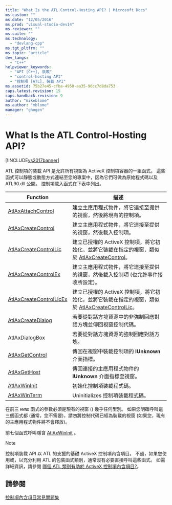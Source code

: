 ```yaml
---
title: "What Is the ATL Control-Hosting API? | Microsoft Docs"
ms.custom: ""
ms.date: "12/05/2016"
ms.prod: "visual-studio-dev14"
ms.reviewer: ""
ms.suite: ""
ms.technology: 
  - "devlang-cpp"
ms.tgt_pltfrm: ""
ms.topic: "article"
dev_langs: 
  - "C++"
helpviewer_keywords: 
  - "API [C++], 裝載"
  - "control-hosting API"
  - "控制項 [ATL], 裝載 API"
ms.assetid: 75b27e45-cfba-4950-aa35-96cc7d8da753
caps.latest.revision: 15
caps.handback.revision: 9
author: "mikeblome"
ms.author: "mblome"
manager: "ghogen"
---
```

# What Is the ATL Control-Hosting API?
[!INCLUDE[vs2017banner](../assembler/inline/includes/vs2017banner.md)]

ATL 控制項的裝載 API 是允許所有視窗為 ActiveX 控制項容器的一組函式。  這些函式可以靜態或動態方式連結至您的專案中，因為它們可做為原始程式碼以及 ATL90.dll 公開。  控制項載入函式在下表中列出。  
  
|Function|描述|  
|--------------|--------|  
|[AtlAxAttachControl](../Topic/AtlAxAttachControl.md)|建立主應用程式物件，將它連接至提供的視窗，然後將現有的控制項。|  
|[AtlAxCreateControl](../Topic/AtlAxCreateControl.md)|建立主應用程式物件，將它連接至提供的視窗，然後載入控制項。|  
|[AtlAxCreateControlLic](../Topic/AtlAxCreateControlLic.md)|建立已授權的 ActiveX 控制項，將它初始化，並將它裝載在指定的視窗，類似於 [AtlAxCreateControl](../Topic/AtlAxCreateControl.md)。|  
|[AtlAxCreateControlEx](../Topic/AtlAxCreateControlEx.md)|建立主應用程式物件，將它連接至提供的視窗，然後載入控制項 \(也允許事件接收所設定\)。|  
|[AtlAxCreateControlLicEx](../Topic/AtlAxCreateControlLicEx.md)|建立已授權的 ActiveX 控制項，將它初始化，並將它裝載在指定的視窗，類似於 [AtlAxCreateControlLic](../Topic/AtlAxCreateControlLic.md)。|  
|[AtlAxCreateDialog](../Topic/AtlAxCreateDialog.md)|若要從對話方塊資源中的非強制回應對話方塊並傳回視窗控制代碼。|  
|[AtlAxDialogBox](../Topic/AtlAxDialogBox.md)|若要從對話方塊資源的強制回應對話方塊。|  
|[AtlAxGetControl](../Topic/AtlAxGetControl.md)|傳回在視窗中裝載控制項的 **IUnknown** 介面指標。|  
|[AtlAxGetHost](../Topic/AtlAxGetHost.md)|傳回連接的主應用程式物件的 **IUnknown** 介面指標至視窗。|  
|[AtlAxWinInit](../Topic/AtlAxWinInit.md)|初始化控制項裝載程式碼。|  
|[AtlAxWinTerm](../Topic/AtlAxWinTerm.md)|Uninitializes 控制項裝載程式碼。|  
  
 在前三 `HWND` 函式的參數必須是現有的視窗 \(\) 幾乎任何型別。  如果您明確呼叫這三個函式都 \(通常，您不需要\)，請勿將控制代碼已經為裝載的視窗 \(如果您，現有的主應用程式物件將不會釋放\)。  
  
 前七個函式呼叫隱含 [AtlAxWinInit](../Topic/AtlAxWinInit.md) 。  
  
> [!NOTE]
>  控制項裝載 API 以 ATL 的支援的基礎 ActiveX 控制項內含項目。  不過，如果您使用或，以充分利用 ATL 的包裝函式類別，通常沒有必要直接呼叫這些函式。  如需詳細資訊，請參閱 [哪個 ATL 類別有助於 ActiveX 控制項內含項目?](../atl/which-atl-classes-facilitate-activex-control-containment-q.md)。  
  
## 請參閱  
 [控制項內含項目常見問題集](../atl/atl-control-containment-faq.md)